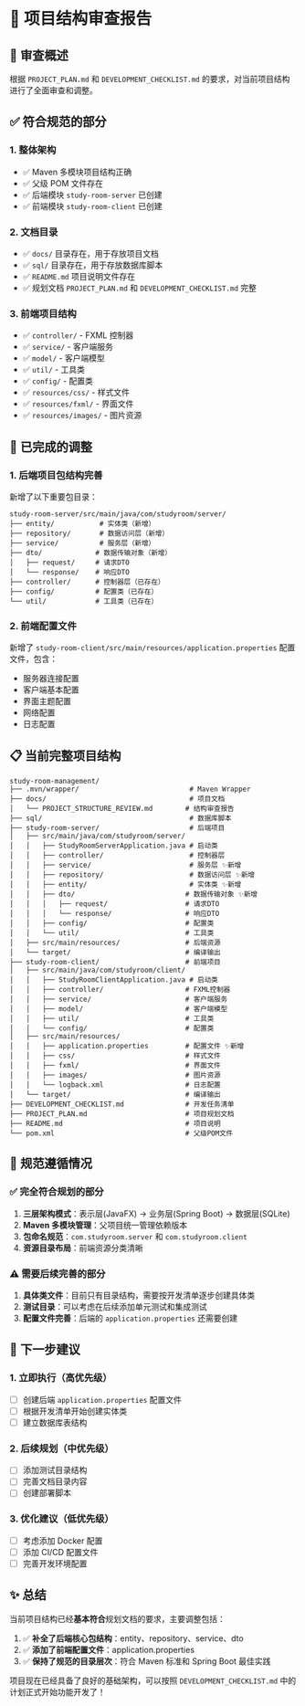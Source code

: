 # 📁 项目结构审查报告

## 🎯 审查概述

根据 `PROJECT_PLAN.md` 和 `DEVELOPMENT_CHECKLIST.md` 的要求，对当前项目结构进行了全面审查和调整。

## ✅ 符合规范的部分

### 1. 整体架构

- ✅ Maven 多模块项目结构正确
- ✅ 父级 POM 文件存在
- ✅ 后端模块 `study-room-server` 已创建
- ✅ 前端模块 `study-room-client` 已创建

### 2. 文档目录

- ✅ `docs/` 目录存在，用于存放项目文档
- ✅ `sql/` 目录存在，用于存放数据库脚本
- ✅ `README.md` 项目说明文件存在
- ✅ 规划文档 `PROJECT_PLAN.md` 和 `DEVELOPMENT_CHECKLIST.md` 完整

### 3. 前端项目结构

- ✅ `controller/` - FXML 控制器
- ✅ `service/` - 客户端服务
- ✅ `model/` - 客户端模型
- ✅ `util/` - 工具类
- ✅ `config/` - 配置类
- ✅ `resources/css/` - 样式文件
- ✅ `resources/fxml/` - 界面文件
- ✅ `resources/images/` - 图片资源

## 🔧 已完成的调整

### 1. 后端项目包结构完善

新增了以下重要包目录：

```
study-room-server/src/main/java/com/studyroom/server/
├── entity/           # 实体类（新增）
├── repository/       # 数据访问层（新增）
├── service/          # 服务层（新增）
├── dto/             # 数据传输对象（新增）
│   ├── request/     # 请求DTO
│   └── response/    # 响应DTO
├── controller/      # 控制器层（已存在）
├── config/          # 配置类（已存在）
└── util/            # 工具类（已存在）
```

### 2. 前端配置文件

新增了 `study-room-client/src/main/resources/application.properties` 配置文件，包含：

- 服务器连接配置
- 客户端基本配置
- 界面主题配置
- 网络配置
- 日志配置

## 📋 当前完整项目结构

```
study-room-management/
├── .mvn/wrapper/                           # Maven Wrapper
├── docs/                                   # 项目文档
│   └── PROJECT_STRUCTURE_REVIEW.md        # 结构审查报告
├── sql/                                    # 数据库脚本
├── study-room-server/                      # 后端项目
│   ├── src/main/java/com/studyroom/server/
│   │   ├── StudyRoomServerApplication.java # 启动类
│   │   ├── controller/                     # 控制器层
│   │   ├── service/                        # 服务层 ✨新增
│   │   ├── repository/                     # 数据访问层 ✨新增
│   │   ├── entity/                         # 实体类 ✨新增
│   │   ├── dto/                           # 数据传输对象 ✨新增
│   │   │   ├── request/                   # 请求DTO
│   │   │   └── response/                  # 响应DTO
│   │   ├── config/                        # 配置类
│   │   └── util/                          # 工具类
│   ├── src/main/resources/                # 后端资源
│   └── target/                            # 编译输出
├── study-room-client/                     # 前端项目
│   ├── src/main/java/com/studyroom/client/
│   │   ├── StudyRoomClientApplication.java # 启动类
│   │   ├── controller/                    # FXML控制器
│   │   ├── service/                       # 客户端服务
│   │   ├── model/                         # 客户端模型
│   │   ├── util/                          # 工具类
│   │   └── config/                        # 配置类
│   ├── src/main/resources/
│   │   ├── application.properties         # 配置文件 ✨新增
│   │   ├── css/                           # 样式文件
│   │   ├── fxml/                          # 界面文件
│   │   ├── images/                        # 图片资源
│   │   └── logback.xml                    # 日志配置
│   └── target/                            # 编译输出
├── DEVELOPMENT_CHECKLIST.md               # 开发任务清单
├── PROJECT_PLAN.md                        # 项目规划文档
├── README.md                              # 项目说明
└── pom.xml                                # 父级POM文件
```

## 📝 规范遵循情况

### ✅ 完全符合规划的部分

1. **三层架构模式**：表示层(JavaFX) → 业务层(Spring Boot) → 数据层(SQLite)
2. **Maven 多模块管理**：父项目统一管理依赖版本
3. **包命名规范**：`com.studyroom.server` 和 `com.studyroom.client`
4. **资源目录布局**：前端资源分类清晰

### ⚠️ 需要后续完善的部分

1. **具体类文件**：目前只有目录结构，需要按开发清单逐步创建具体类
2. **测试目录**：可以考虑在后续添加单元测试和集成测试
3. **配置文件完善**：后端的 `application.properties` 还需要创建

## 🚀 下一步建议

### 1. 立即执行（高优先级）

- [ ] 创建后端 `application.properties` 配置文件
- [ ] 根据开发清单开始创建实体类
- [ ] 建立数据库表结构

### 2. 后续规划（中优先级）

- [ ] 添加测试目录结构
- [ ] 完善文档目录内容
- [ ] 创建部署脚本

### 3. 优化建议（低优先级）

- [ ] 考虑添加 Docker 配置
- [ ] 添加 CI/CD 配置文件
- [ ] 完善开发环境配置

## ✨ 总结

当前项目结构已经**基本符合**规划文档的要求，主要调整包括：

1. ✅ **补全了后端核心包结构**：entity、repository、service、dto
2. ✅ **添加了前端配置文件**：application.properties
3. ✅ **保持了规范的目录层次**：符合 Maven 标准和 Spring Boot 最佳实践

项目现在已经具备了良好的基础架构，可以按照 `DEVELOPMENT_CHECKLIST.md` 中的计划正式开始功能开发了！
